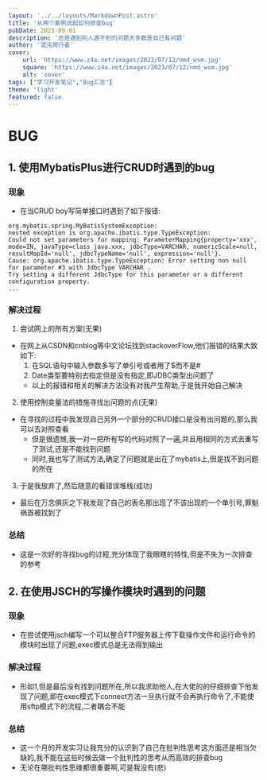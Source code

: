 ```yaml
---
layout: '../../layouts/MarkdownPost.astro'
title: '从两个案例说起如何排查bug'
pubDate: 2023-09-01
description: '总是遇到别人遇不到的问题大多数是自己有问题'
author: '混沌爬行者'
cover:
    url: 'https://www.z4a.net/images/2023/07/12/nmd_wsm.jpg'
    square: 'https://www.z4a.net/images/2023/07/12/nmd_wsm.jpg'
    alt: 'cover'
tags: ["学习开发笔记","Bug汇总"]
theme: 'light'
featured: false
---
```


# BUG
## 1. 使用MybatisPlus进行CRUD时遇到的bug
### 现象
- 在当CRUD boy写简单接口时遇到了如下报错:
```
org.mybatis.spring.MyBatisSystemException:
nested exception is org.apache.ibatis.type.TypeException:
Could not set parameters for mapping: ParameterMapping{property='xxx', mode=IN, javaType=class java.xxx, jdbcType=VARCHAR, numericScale=null, resultMapId='null', jdbcTypeName='null', expression='null'}. 
Cause: org.apache.ibatis.type.TypeException: Error setting non null for parameter #3 with JdbcType VARCHAR . 
Try setting a different JdbcType for this parameter or a different configuration property. 
...
```

### 解决过程
1. 尝试网上的所有方案(无果)

- 在网上从CSDN和cnblog等中文论坛找到stackoverFlow,他们报错的结果大致如下:
    1. 在SQL语句中输入参数多写了单引号或者用了$而不是#
    2. Date类型要特别去指定但是没有指定,即JDBC类型出问题了
    - 以上的报错和相关的解决方法没有对我产生帮助,于是我开始自己解决

2. 使用控制变量法的措施寻找出问题的点(无果)

- 在寻找的过程中我发现自己另外一个部分的CRUD接口是没有出问题的,那么我可以去对照查看
    - 但是很遗憾,我一对一把所有写的代码对照了一遍,并且用相同的方式去重写了测试,还是不能找到问题
    - 同时,我也写了测试方法,确定了问题就是出在了mybatis上,但是找不到问题的所在

3. 于是我放弃了,然后随意的看错误堆栈(成功)

- 最后在万念俱灰之下我发现了自己的表名那出现了不该出现的一个单引号,罪魁祸首被找到了

### 总结

- 这是一次好的寻找bug的过程,充分体现了我眼瞎的特性,但是不失为一次排查的参考


## 2. 在使用JSCH的写操作模块时遇到的问题
### 现象
- 在尝试使用jsch编写一个可以整合FTP服务器上传下载操作文件和运行命令的模块时出现了问题,exec模式总是无法得到输出

### 解决过程
- 形如1,但是最后没有找到问题所在,所以我求助他人,在大佬的的仔细排查下他发现了问题,即在exec模式下connect方法一旦执行就不会再执行命令了,不能使用sftp模式下的流程,二者耦合不能

### 总结
- 这一个月的开发实习让我充分的认识到了自己在批判性思考这方面还是相当欠缺的,我不能在这些时候去做一个批判性的思考从而高效的排查bug
- 无论在哪批判性思维都很重要啊,可是我没有(悲)
